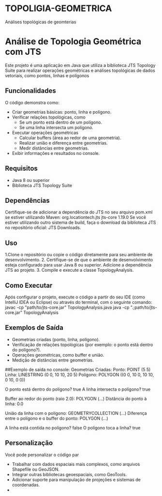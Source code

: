 # TOPOLIGIA-GEOMETRICA
Análises topológicas de geomterias
# Análise de Topologia Geométrica com JTS
Este projeto é uma aplicação em Java que utiliza a biblioteca JTS Topology Suite para realizar operações geométricas e análises topológicas de dados vetoriais, 
como pontos, linhas e polígonos

## Funcionalidades
O código demonstra como:
- Criar geometrias básicas: ponto, linha e polígono.
- Verificar relações topológicas, como
  - Se um ponto está dentro de um polígono.
  - Se uma linha intersecta um polígono.
- Executar operações geométricas
  - Calcular buffers (área ao redor de uma geometria).
  - Realizar união e diferença entre geometrias.
  - Medir distâncias entre geometrias.
- Exibir informações e resultados no console.

## Requisitos
- Java 8 ou superior
- Biblioteca JTS Topology Suite

## Dependências
Certifique-se de adicionar a dependência do JTS no seu arquivo pom.xml se estiver utilizando Maven:
<dependency>
    <groupId>org.locationtech.jts</groupId>
    <artifactId>jts-core</artifactId>
    <version>1.19.0</version>
</dependency>
Se você estiver utilizando outro sistema de build, faça o download da biblioteca JTS no repositório oficial: JTS Downloads.

## Uso
1.Clone o repositório ou copie o código diretamente para seu ambiente de desenvolvimento.
2. Certifique-se de que o ambiente de desenvolvimento esteja configurado para usar Java 8 ou superior.
Adicione a dependência JTS ao projeto.
3. Compile e execute a classe TopologyAnalysis.

## Como Executar
Após configurar o projeto, execute o código a partir do seu IDE (como IntelliJ IDEA ou Eclipse) ou através do terminal, com o seguinte comando:
javac -cp "path/to/jts-core.jar" TopologyAnalysis.java
java -cp ".;path/to/jts-core.jar" TopologyAnalysis

## Exemplos de Saída
- Geometrias criadas (ponto, linha, polígono).
- Verificação de relações topológicas (por exemplo: o ponto está dentro do polígono?).
- Operações geométricas, como buffer e união.
- Medição de distâncias entre geometrias.

##Exemplo de saída no console:
Geometrias Criadas:
Ponto: POINT (5 5)
Linha: LINESTRING (0 0, 10 10, 20 5)
Polígono: POLYGON ((0 0, 10 0, 10 10, 0 10, 0 0))

O ponto está dentro do polígono? true
A linha intersecta o polígono? true

Buffer ao redor do ponto (raio 2.0): POLYGON (...)
Distância do ponto à linha: 0.0

União da linha com o polígono: GEOMETRYCOLLECTION (...)
Diferença entre o polígono e o buffer do ponto: POLYGON (...)

A linha está contida no polígono? false
O polígono toca a linha? true


## Personalização
Você pode personalizar o código par
  - Trabalhar com dados espaciais mais complexos, como arquivos Shapefile ou GeoJSON.
  - Integrar outras bibliotecas geoespaciais, como GeoTools.
  - Adicionar suporte para manipulação de projeções e sistemas de coordenadas.
  - 



  


